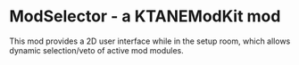 # ModSelector - a KTANEModKit mod

This mod provides a 2D user interface while in the setup room, which allows dynamic selection/veto of active mod modules.
